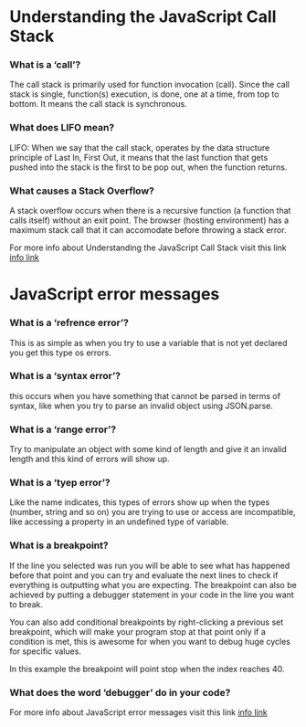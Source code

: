 # Understanding the JavaScript Call Stack

### What is a ‘call’?

The call stack is primarily used for function invocation (call). Since the call stack is single, function(s) execution, is done, one at a time, from top to bottom. It means the call stack is synchronous.

### What does LIFO mean?

LIFO: When we say that the call stack, operates by the data structure principle of Last In, First Out, it means that the last function that gets pushed into the stack is the first to be pop out, when the function returns.

### What causes a Stack Overflow?

A stack overflow occurs when there is a recursive function (a function that calls itself) without an exit point. The browser (hosting environment) has a maximum stack call that it can accomodate before throwing a stack error.

For more info about Understanding the JavaScript Call Stack visit this link
[info link](https://www.freecodecamp.org/news/understanding-the-javascript-call-stack-861e41ae61d4/)

# JavaScript error messages

### What is a ‘refrence error’?

This is as simple as when you try to use a variable that is not yet declared you get this type os errors.

### What is a ‘syntax error’?

this occurs when you have something that cannot be parsed in terms of syntax, like when you try to parse an invalid object using JSON.parse.

### What is a ‘range error’?

Try to manipulate an object with some kind of length and give it an invalid length and this kind of errors will show up.

### What is a ‘tyep error’?

Like the name indicates, this types of errors show up when the types (number, string and so on) you are trying to use or access are incompatible, like accessing a property in an undefined type of variable.

### What is a breakpoint?

If the line you selected was run you will be able to see what has happened before that point and you can try and evaluate the next lines to check if everything is outputting what you are expecting.
The breakpoint can also be achieved by putting a debugger statement in your code in the line you want to break.

You can also add conditional breakpoints by right-clicking a previous set breakpoint, which will make your program stop at that point only if a condition is met, this is awesome for when you want to debug huge cycles for specific values.

In this example the breakpoint will point stop when the index reaches 40.


### What does the word ‘debugger’ do in your code?

For more info about JavaScript error messages visit this link
[info link](https://codeburst.io/javascript-error-messages-debugging-d23f84f0ae7c)